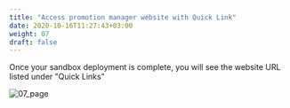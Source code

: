 ```yaml
---
title: "Access promotion manager website with Quick Link"
date: 2020-10-16T11:27:43+03:00
weight: 07
draft: false
---
```

Once your sandbox deployment is complete, you will see the website URL listed under "Quick Links"

 ![07_page](/images/module2/07_page.png)
